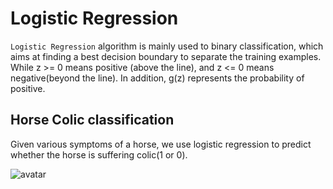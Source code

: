 # Logistic Regression

`Logistic Regression` algorithm is mainly used to binary classification, which aims at finding a best decision boundary
to separate the training examples. While z >= 0 means positive (above the line), and z <= 0 means negative(beyond the
line). In addition, g(z) represents the probability of positive.

## Horse Colic classification
Given various symptoms of a horse, we use logistic regression to predict whether the horse is suffering colic(1 or 0).

![avatar](https://github.com/Kobeyond/Codes-for-Machine-Learning/blob/master/Logistic-Regression/data/logistic.png)

